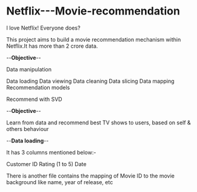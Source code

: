 # Netflix---Movie-recommendation

I love Netflix! Everyone does?

This project aims to build a movie recommendation mechanism within Netflix.It has more than 2 crore data.


--**Objective**--

Data manipulation

Data loading
Data viewing
Data cleaning
Data slicing
Data mapping
Recommendation models

Recommend with SVD

--**Objective**--

Learn from data and recommend best TV shows to users, based on self & others behaviour

--**Data loading**--

It has 3 columns mentioned below:-

Customer ID
Rating (1 to 5)
Date

There is another file contains the mapping of Movie ID to the movie background like name, year of release, etc



